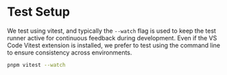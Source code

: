 # Test Setup

We test using vitest, and typically the `--watch` flag is used to keep the test runner active for continuous feedback during development. Even if the VS Code Vitest extension is installed, we prefer to test using the command line to ensure consistency across environments.

```bash
pnpm vitest --watch
```
